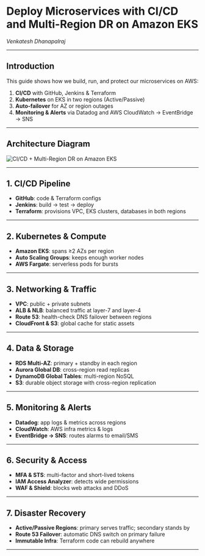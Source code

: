 # Deploy Microservices with CI/CD and Multi-Region DR on Amazon EKS

_Venkatesh Dhanapalraj_

---

## Introduction

This guide shows how we build, run, and protect our microservices on AWS:

1. **CI/CD** with GitHub, Jenkins & Terraform  
2. **Kubernetes** on EKS in two regions (Active/Passive)  
3. **Auto-failover** for AZ or region outages  
4. **Monitoring & Alerts** via Datadog and AWS CloudWatch → EventBridge → SNS  

---

## Architecture Diagram

![CI/CD + Multi-Region DR on Amazon EKS](https://drive.google.com/uc?export=view&id=1_lRYV3n9Hg3ytL_Nvz2_aPqS1YWIhox-)

---

## 1. CI/CD Pipeline

- **GitHub**: code & Terraform configs  
- **Jenkins**: build → test → deploy  
- **Terraform**: provisions VPC, EKS clusters, databases in both regions  

---

## 2. Kubernetes & Compute

- **Amazon EKS**: spans ≥2 AZs per region  
- **Auto Scaling Groups**: keeps enough worker nodes  
- **AWS Fargate**: serverless pods for bursts  

---

## 3. Networking & Traffic

- **VPC**: public + private subnets  
- **ALB & NLB**: balanced traffic at layer-7 and layer-4  
- **Route 53**: health-check DNS failover between regions  
- **CloudFront & S3**: global cache for static assets  

---

## 4. Data & Storage

- **RDS Multi-AZ**: primary + standby in each region  
- **Aurora Global DB**: cross-region read replicas  
- **DynamoDB Global Tables**: multi-region NoSQL  
- **S3**: durable object storage with cross-region replication  

---

## 5. Monitoring & Alerts

- **Datadog**: app logs & metrics across regions  
- **CloudWatch**: AWS infra metrics & logs  
- **EventBridge → SNS**: routes alarms to email/SMS  

---

## 6. Security & Access

- **MFA & STS**: multi-factor and short-lived tokens  
- **IAM Access Analyzer**: detects wide permissions  
- **WAF & Shield**: blocks web attacks and DDoS  

---

## 7. Disaster Recovery

- **Active/Passive Regions**: primary serves traffic; secondary stands by  
- **Route 53 Failover**: automatic DNS switch on primary failure  
- **Immutable Infra**: Terraform code can rebuild anywhere  

---